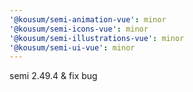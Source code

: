 ```yaml
---
'@kousum/semi-animation-vue': minor
'@kousum/semi-icons-vue': minor
'@kousum/semi-illustrations-vue': minor
'@kousum/semi-ui-vue': minor
---
```


semi 2.49.4 & fix bug
